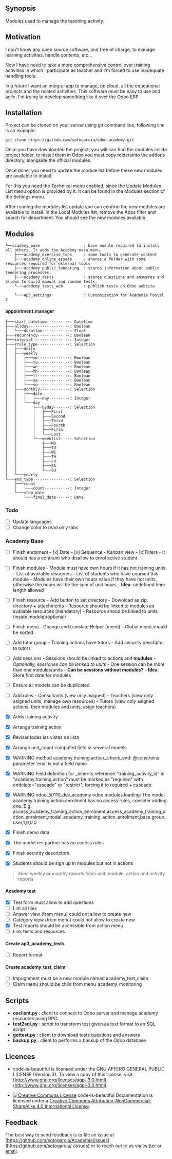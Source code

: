 ## Synopsis

Modules used to manage the teaching activity.


## Motivation

I don't know any open source software, and free of charge, to manage learning activities, handle contents, etc...

Now I have need to take a more comprehensive control over training activities in which I participate as teacher and I'm forced to use inadequate handling tools.

In a future I want an integral app to manage, on cloud, all the educational projects and the related activities. This software must be easy to use and agile. I'm trying to develop something like it over the Odoo ERP.


## Installation

Project can be cloned on your server using git command line, following line is an example:

```
git clone https://github.com/sotogarcia/odoo-academy.git
```

Once you have downloaded the project, you will can find the modules inside project folder, to install them in Odoo you must copy foldersinto the addons directory, alongside the official modules.

Once done, you need to update the module list before these new modules are available to install.

For this you need the Technical menu enabled, since the Update Modules List menu option is provided by it. It can be found in the Modules section of the Settings menu.

After running the modules list update you can confirm the new modules are available to install. In the Local Modules list, remove the Apps filter and search for department. You should see the new modules available.


## Modules

```
└──academy_base                   : base module required to install all others. It adds the Academy main menu.
    ├───academy_exercise_toos     : some tools to generate content
    ├───academy_online_assets     : shares a folder with some resources required for external tools
    ├───academy_public_tendering  : stores information about public tendering processes.
    ├───academy_tests             : stores questions and answeres and allows to build manual and random tests.
    └───academy_tests_web         : publish tests on Odoo website

    └───ap3_settings              : Customization for Academia Postal 3
```

####  appointment.manager

```
├───start_datetime··········: Datetime
├───allday··················: Boolean
│   └───duration············: Float
├───recurrency··············: Boolean
├───interval················: Integer
├───rrule_type··············: Selection
│   ├───daily
│   ├───weekly
│   │   ├───mo··············: Boolean
│   │   ├───tu··············: Boolean
│   │   ├───we··············: Boolean
│   │   ├───th··············: Boolean
│   │   ├───fr··············: Boolean
│   │   ├───sa··············: Boolean
│   │   └───su··············: Boolean
│   ├───monthly·············: Selection
│   │   ├───date
│   │   │   └───day·········: Integer
│   │   └───day
│   │       ├───byday·······: Selection
│   │       │   ├───First
│   │       │   ├───Second
│   │       │   ├───Third
│   │       │   ├───Fourth
│   │       │   ├───Fifth
│   │       │   └───Last
│   │       └───weeklist····: Selection
│   │           ├───MO
│   │           ├───TU
│   │           ├───WE
│   │           ├───TH
│   │           ├───FR
│   │           ├───SA
│   │           └───SU
│   └───yearly
└───end_type················: Selection
    ├───count
    │   └───count···········: Integer
    └───stop_date
        └───final_date······: Date
```

### Todo

- [ ] Update languages
- [ ] Change color to read only tabs

### Academy Base

- [ ] Finish enrolment
      - [x] Date
      - [x] Sequence
      - Kanban view
      - [x]Filters
      - It should has a contraint who disallow to enrol active student

- [ ] Finish modules
      - Module must have own hours if it has not training units
      - List of available resources
      - List of students who have coursed this module
      - Modules have their own hours value if they have not units, otherwise
      the hours will be the sum of unit hours
      - **Idea**: undefined time length allowed

- [ ] Finish resource
      - Add button to set directory
      - Download as zip: directory + attachments
      - Resource shoud be linked to modules as avaliable resources (mandatory)
        - Resource shoud be linked to units (inside module)(optional)

- [ ] Finish menú
      - Change and translate Helper (menú)
      - Global menú should be sorted

- [ ] Add tutor group
      - Training actions have tutors
      - Add security desctiptor to tutors

- [ ] Add sessions
      - Sessions should be linked to actions and **modules**
        - *Optionally, sessiones can be lenked to units*
      - One session can be more than one modules/units
      - **Can be sessions without modules?**
      - **Idea**: Store first date for modules

- [ ] Ensure all models can be duplicated

- [ ] Add rules
      - Consultants (view only asigned)
      - Teachers (view only asigned units, manage own resources)
      - Tutors (view only asigned actions, their modules and units, asign teachers)


- [x] Adds training activity
- [x] Arrange training action
- [x] Revisar todas las vistas de lista
- [x] Arrange unit_count computed field in serveral models
- [x] WARNING method academy.training.action._check_end: @constrains parameter 'end' is not a field name
- [x] WARNING Field definition for _inherits reference "training_activity_id" in "academy.training.action" must be marked as "required" with ondelete="cascade" or "restrict", forcing it to required + cascade.
- [x] WARNING odoo_50110_dev_academy odoo.modules.loading: The model academy.training.action.enrolment has no access rules, consider adding one. E.g. access_academy_training_action_enrolment,access_academy_training_action_enrolment,model_academy_training_action_enrolment,base.group_user,1,0,0,0
- [x] Finish demo data
- [x] The model res.partner has no access rules
- [x] Finish security descriptors
- [x] Students should be sign up in modules but not in actions


> *Idea*:  weekly or monthy reports
> *Idea*:  unit, module, action and activity reports


#### Academy test

- [x] Test form must allow to add questions
- [ ] Lint all files
- [ ] Answer view (from menu) could not allow to create new
- [ ] Category view (from menu) could not allow to create new
- [x] Test reports should be accessible from action menu
- [ ] Link tests and resources

#### Create ap3_academy_tests

- [ ] Report format

#### Create academy_test_claim
- [ ] Impugnment must be a new module named academy_test_claim
- [ ] Claim menú should be child from menu_academy_monitoring

## Scripts

- **oaclient.py**   : client to connect to Odoo server and manage academy resources using RPC.
- **test2sql.py**   : script to transform test given as text format to an SQL script
- **gettest.py**    : client to download tests questions and answers
- **backup.py**     : client to performs a backup of the Odoo database


## Licences

* code-is-beautiful is licensed under the GNU AFFERO GENERAL PUBLIC LICENSE (Version 3). To view a copy of this license, visit [http://www.gnu.org/licenses/agpl-3.0.html](http://www.gnu.org/licenses/agpl-3.0.html).

* [![Creative Commons License](https://i.creativecommons.org/l/by-nc-sa/4.0/80x15.png)](http://creativecommons.org/licenses/by-nc/4.0/) code-is-beautiful Documentation is licensed under a [Creative Commons Attribution-NonCommercial-ShareAlike 4.0 International License](http://creativecommons.org/licenses/by-nc-sa/4.0/).


## Feedback

The best way to send feedback is to file an issue at [https://github.com/sotogarcia/Academia/issues](https://github.com/sotogarcia/ /issues) or to reach out to us via [twitter](https://twitter.com/jorgedenarahio) or [email](sotogarcia@gmail.com).
